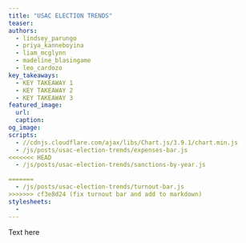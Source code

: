 ```yaml
---
title: "USAC ELECTION TRENDS"
teaser: 
authors:
  - lindsey_parungo
  - priya_kanneboyina
  - liam_mcglynn
  - madeline_blasingame
  - leo_cardozo
key_takeaways:
  - KEY TAKEAWAY 1
  - KEY TAKEAWAY 2
  - KEY TAKEAWAY 3
featured_image:
  url: 
  caption: 
og_image: 
scripts:
  - //cdnjs.cloudflare.com/ajax/libs/Chart.js/3.9.1/chart.min.js
  - /js/posts/usac-election-trends/expenses-bar.js
<<<<<<< HEAD
  - /js/posts/usac-election-trends/sanctions-by-year.js

=======
  - /js/posts/usac-election-trends/turnout-bar.js
>>>>>>> cf3e8d24 (fix turnout bar and add to markdown)
stylesheets:
  -
---
```


Text here

<div>
  <canvas id = 'yearly-sanctions'> </canvas>
</div>

<div>
  <canvas id = 'expenses-chart'></canvas>
</div>

<div>
  <canvas id = 'turnout-bar'></canvas>
</div>